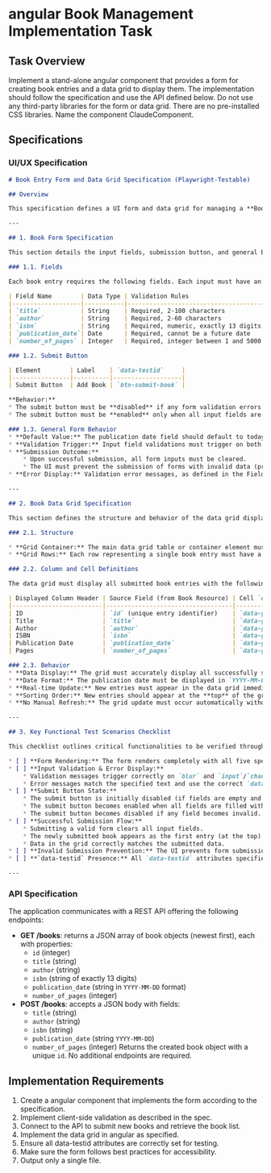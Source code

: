 # angular Book Management Implementation Task
## Task Overview
Implement a stand-alone angular component that provides a form for creating book entries and a data grid to display them. The implementation should follow the specification and use the API defined below. Do not use any third-party libraries for the form or data grid. There are no pre-installed CSS libraries. Name the component ClaudeComponent.
## Specifications
### UI/UX Specification
```markdown
# Book Entry Form and Data Grid Specification (Playwright-Testable)

## Overview

This specification defines a UI form and data grid for managing a **Book** resource. It includes enhanced selectors and structure to support automated testing with Playwright. The goal is to ensure all interactive elements are easily and reliably selectable and that behaviors are clearly defined for testing.

---

## 1. Book Form Specification

This section details the input fields, submission button, and general behavior of the book entry form.

### 1.1. Fields

Each book entry requires the following fields. Each input must have an associated accessible label and specific `data-testid` attributes for the input element and its corresponding validation error message area.

| Field Name        | Data Type | Validation Rules                     | Form Label       | Input `data-testid`      | Placeholder Text             | Error `data-testid`      | Example Error Message                           |
|-------------------|-----------|--------------------------------------|------------------|--------------------------|------------------------------|--------------------------|-------------------------------------------------|
| `title`           | String    | Required, 2-100 characters           | Book Title       | `input-title`            | Enter book title             | `error-title`            | Title must be between 2 and 100 characters.     |
| `author`          | String    | Required, 2-60 characters            | Author Name      | `input-author`           | Enter author name            | `error-author`           | Author name must be between 2 and 60 characters.|
| `isbn`            | String    | Required, numeric, exactly 13 digits | ISBN Number      | `input-isbn`             | Enter 13-digit ISBN number   | `error-isbn`             | ISBN must contain exactly 13 numeric digits.    |
| `publication_date`| Date      | Required, cannot be a future date    | Publication Date | `input-publication-date` | *(date picker placeholder)* | `error-publication-date` | Publication Date cannot be in the future.       |
| `number_of_pages` | Integer   | Required, integer between 1 and 5000 | Number of Pages  | `input-pages`            | Enter number of pages        | `error-pages`            | Number of pages must be between 1 and 5000.     |

### 1.2. Submit Button

| Element        | Label    | `data-testid`     |
|----------------|----------|-------------------|
| Submit Button  | Add Book | `btn-submit-book` |

**Behavior:**
* The submit button must be **disabled** if any form validation errors are present or if any required fields are empty.
* The submit button must be **enabled** only when all input fields are valid according to their specified validation rules.

### 1.3. General Form Behavior
* **Default Value:** The publication date field should default to today's date when the form loads.
* **Validation Trigger:** Input field validations must trigger on both `blur` and `input` (or `change`) events to provide real-time feedback.
* **Submission Outcome:**
    * Upon successful submission, all form inputs must be cleared.
    * The UI must prevent the submission of forms with invalid data (primarily enforced by the submit button's state).
* **Error Display:** Validation error messages, as defined in the Fields table, must be displayed adjacent to or below their respective fields when validation fails.

---

## 2. Book Data Grid Specification

This section defines the structure and behavior of the data grid displaying book entries.

### 2.1. Structure

* **Grid Container:** The main data grid table or container element must have `data-testid="data-grid-books"`.
* **Grid Rows:** Each row representing a single book entry must have a `data-testid` following the pattern `data-grid-row-<entry-id>`, where `<entry-id>` is a unique identifier for the book.

### 2.2. Column and Cell Definitions

The data grid must display all submitted book entries with the following columns. Each cell must have a `data-testid` for precise targeting.

| Displayed Column Header | Source Field (from Book Resource) | Cell `data-testid` Pattern                     |
|-------------------------|-----------------------------------|------------------------------------------------|
| ID                      | `id` (unique entry identifier)    | `data-grid-cell-id-<entry-id>`                 |
| Title                   | `title`                           | `data-grid-cell-title-<entry-id>`              |
| Author                  | `author`                          | `data-grid-cell-author-<entry-id>`             |
| ISBN                    | `isbn`                            | `data-grid-cell-isbn-<entry-id>`               |
| Publication Date        | `publication_date`                | `data-grid-cell-publication-date-<entry-id>` |
| Pages                   | `number_of_pages`                 | `data-grid-cell-pages-<entry-id>`             |

### 2.3. Behavior
* **Data Display:** The grid must accurately display all successfully submitted book entries.
* **Date Format:** The publication date must be displayed in `YYYY-MM-DD` format.
* **Real-time Update:** New entries must appear in the data grid immediately after successful form submission.
* **Sorting Order:** New entries should appear at the **top** of the grid.
* **No Manual Refresh:** The grid update must occur automatically without requiring any manual user action (e.g., a refresh button).

---

## 3. Key Functional Test Scenarios Checklist

This checklist outlines critical functionalities to be verified through automated testing.

* [ ] **Form Rendering:** The form renders completely with all five specified input fields and the "Add Book" submit button.
* [ ] **Input Validation & Error Display:**
    * Validation messages trigger correctly on `blur` and `input`/`change` events for each field.
    * Error messages match the specified text and use the correct `data-testid`.
* [ ] **Submit Button State:**
    * The submit button is initially disabled (if fields are empty and required).
    * The submit button becomes enabled when all fields are filled with valid data.
    * The submit button becomes disabled if any field becomes invalid.
* [ ] **Successful Submission Flow:**
    * Submitting a valid form clears all input fields.
    * The newly submitted book appears as the first entry (at the top) in the data grid.
    * Data in the grid correctly matches the submitted data.
* [ ] **Invalid Submission Prevention:** The UI prevents form submission when data is invalid (submit button should be disabled).
* [ ] **`data-testid` Presence:** All `data-testid` attributes specified in this document are present on the correct elements in the rendered UI.

---
```
### API Specification
The application communicates with a REST API offering the following endpoints:
- **GET /books**: returns a JSON array of book objects (newest first), each with properties:
  - `id` (integer)
  - `title` (string)
  - `author` (string)
  - `isbn` (string of exactly 13 digits)
  - `publication_date` (string in `YYYY-MM-DD` format)
  - `number_of_pages` (integer)
- **POST /books**: accepts a JSON body with fields:
  - `title` (string)
  - `author` (string)
  - `isbn` (string)
  - `publication_date` (string `YYYY-MM-DD`)
  - `number_of_pages` (integer)
Returns the created book object with a unique `id`. No additional endpoints are required.
## Implementation Requirements
1. Create a angular component that implements the form according to the specification.
2. Implement client-side validation as described in the spec.
3. Connect to the API to submit new books and retrieve the book list.
4. Implement the data grid in angular as specified.
5. Ensure all data-testid attributes are correctly set for testing.
6. Make sure the form follows best practices for accessibility.
7. Output only a single file.
